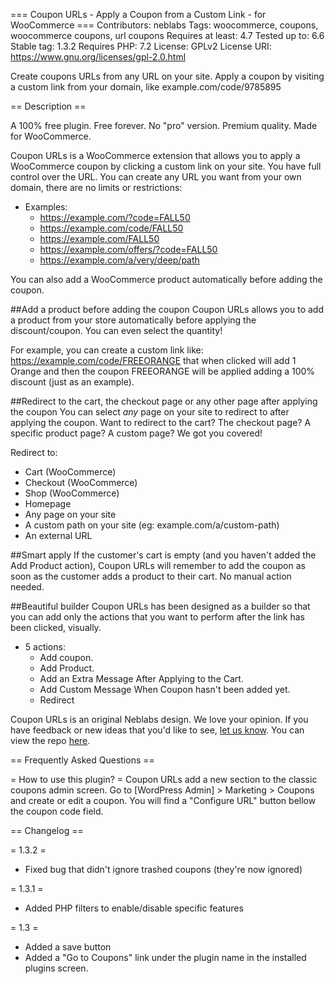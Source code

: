 === Coupon URLs - Apply a Coupon from a Custom Link - for WooCommerce ===
Contributors: neblabs
Tags: woocommerce, coupons, woocommerce coupons, url coupons
Requires at least: 4.7
Tested up to: 6.6
Stable tag: 1.3.2
Requires PHP: 7.2
License: GPLv2
License URI: https://www.gnu.org/licenses/gpl-2.0.html

Create coupons URLs from any URL on your site. Apply a coupon by visiting a custom link from your domain, like example.com/code/9785895

== Description ==

A 100% free plugin. Free forever. No "pro" version. Premium quality. Made for WooCommerce.

Coupon URLs is a WooCommerce extension that allows you to apply a WooCommerce coupon by clicking a custom link on your site. You have full control over the URL. You can create any URL you want from your own domain, there are no limits or restrictions:

* Examples:
    * https://example.com/?code=FALL50
    * https://example.com/code/FALL50
    * https://example.com/FALL50
    * https://example.com/offers/?code=FALL50
    * https://example.com/a/very/deep/path

You can also add a WooCommerce product automatically before adding the coupon.

##Add a product before adding the coupon
Coupon URLs allows you to add a product from your store automatically before applying the discount/coupon. You can even select the quantity!

For example, you can create a custom link like: https://example.com/code/FREEORANGE that when clicked will add 1 Orange and then the coupon FREEORANGE will be applied adding a 100% discount (just as an example).

##Redirect to the cart, the checkout page or any other page after applying the coupon
You can select *any* page on your site to redirect to after applying the coupon. Want to redirect to the cart? The checkout page? A specific product page? A custom page? We got you covered!

Redirect to:
* Cart (WooCommerce)
* Checkout (WooCommerce)
* Shop (WooCommerce)
* Homepage
* Any page on your site
* A custom path on your site (eg: example.com/a/custom-path)
* An external URL 

##Smart apply
If the customer's cart is empty (and you haven't added the Add Product action), Coupon URLs will remember to add the coupon as soon as the customer adds a product to their cart. No manual action needed.

##Beautiful builder
Coupon URLs has been designed as a builder so that you can add only the actions that you want to perform after the link has been clicked, visually.

* 5 actions: 
    * Add coupon.
    * Add Product.
    * Add an Extra Message After Applying to the Cart.
    * Add Custom Message When Coupon hasn't been added yet.
    * Redirect

Coupon URLs is an original Neblabs design. We love your opinion. If you have feedback or new ideas that you'd like to see, [let us know](https://wordpress.org/support/plugin/coupon-urls-for-woocommerce/). You can view the repo [here](https://github.com/Neblabs/coupon-urls).

== Frequently Asked Questions ==

= How to use this plugin? =
Coupon URLs add a new section to the classic coupons admin screen. Go to [WordPress Admin] > Marketing > Coupons and create or edit a coupon. You will find a "Configure URL" button bellow the coupon code field.

== Changelog ==

= 1.3.2 =
* Fixed bug that didn't ignore trashed coupons (they're now ignored)

= 1.3.1 =
* Added PHP filters to enable/disable specific features

= 1.3 =
* Added a save button
* Added a "Go to Coupons" link under the plugin name in the installed plugins screen.